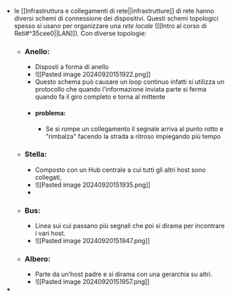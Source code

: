 - le [[Infrastruttura e collegamenti di rete||infrastrutture]] di rete hanno diversi schemi di connessione dei dispositivi. Questi schemi topologici spesso si usano per organizzare una _rete locale_ ([[Intro al corso di Reti#^35cee0||LAN]]). Con diverse topologie:
	- ### Anello:
		- Disposti a forma di anello
		- ![[Pasted image 20240920151922.png]]
		- Questo schema può causare un loop continuo infatti si utilizza un protocollo che quando l'informazione inviata parte si ferma quando fa il giro completo e torna al mittente
		- #### problema:
			- Se si rompe un collegamento il segnale arriva al punto rotto e "rimbalza" facendo la strada a ritroso impiegando più tempo
	- ### Stella:
		- Composto con un Hub centrale a cui tutti gli altri host sono collegati, 
		- ![[Pasted image 20240920151935.png]]
		- 
	- ### Bus:
		- Linea sui cui passano più segnali che poi si dirama per incontrare i vari host.
		- ![[Pasted image 20240920151947.png]]
	- ### Albero:
		- Parte da un'host padre e si dirama con una gerarchia su altri.
		- ![[Pasted image 20240920151957.png]]
- 